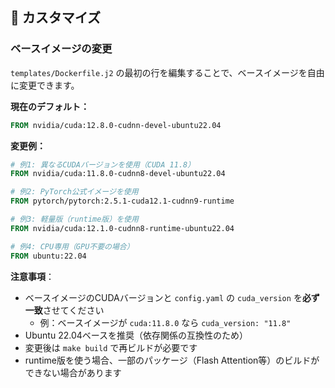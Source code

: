 ## 🔧 カスタマイズ

### ベースイメージの変更

`templates/Dockerfile.j2` の最初の行を編集することで、ベースイメージを自由に変更できます。

**現在のデフォルト：**
```dockerfile
FROM nvidia/cuda:12.8.0-cudnn-devel-ubuntu22.04
```

**変更例：**

```dockerfile
# 例1: 異なるCUDAバージョンを使用（CUDA 11.8）
FROM nvidia/cuda:11.8.0-cudnn8-devel-ubuntu22.04

# 例2: PyTorch公式イメージを使用
FROM pytorch/pytorch:2.5.1-cuda12.1-cudnn9-runtime

# 例3: 軽量版（runtime版）を使用
FROM nvidia/cuda:12.1.0-cudnn8-runtime-ubuntu22.04

# 例4: CPU専用（GPU不要の場合）
FROM ubuntu:22.04
```

**注意事項**：
- ベースイメージのCUDAバージョンと `config.yaml` の `cuda_version` を**必ず一致**させてください
  - 例：ベースイメージが `cuda:11.8.0` なら `cuda_version: "11.8"`
- Ubuntu 22.04ベースを推奨（依存関係の互換性のため）
- 変更後は `make build` で再ビルドが必要です
- runtime版を使う場合、一部のパッケージ（Flash Attention等）のビルドができない場合があります